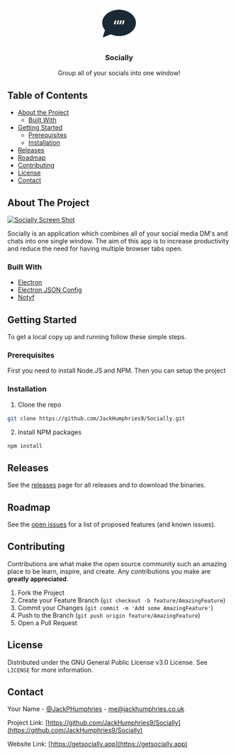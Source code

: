 <!-- PROJECT LOGO -->
<br />
<p align="center">
  <a href="https://github.com/JackHumphries9/Socially">
    <img src="/assets/icons/app-icons/png/1024x1024.png" alt="Logo" width="80" height="80">
  </a>

  <h3 align="center">Socially</h3>

  <p align="center">
    Group all of your socials into one window!
  </p>
</p>



<!-- TABLE OF CONTENTS -->
## Table of Contents

* [About the Project](#about-the-project)
  * [Built With](#built-with)
* [Getting Started](#getting-started)
  * [Prerequisites](#prerequisites)
  * [Installation](#installation)
* [Releases](#releases)
* [Roadmap](#roadmap)
* [Contributing](#contributing)
* [License](#license)
* [Contact](#contact)


<!-- ABOUT THE PROJECT -->
## About The Project

[![Socially Screen Shot][product-screenshot]](https://getsocially.app)

Socially is an application which combines all of your social media DM's and chats into one single window. The aim of this app is to increase productivity and reduce the need for having multiple browser tabs open.


### Built With

* [Electron](https://github.com/electron/electron)
* [Electron JSON Config](https://github.com/de-luca/electron-json-config)
* [Notyf](https://github.com/caroso1222/notyf)


<!-- GETTING STARTED -->
## Getting Started

To get a local copy up and running follow these simple steps.

### Prerequisites

First you need to install Node.JS and NPM. Then you can setup the project

### Installation

1. Clone the repo
```sh
git clone https://github.com/JackHumphries9/Socially.git
```
2. Install NPM packages
```sh
npm install
```
<!-- Releses -->
## Releases

See the [releases](https://github.com/JackHumphries9/Socially/releases/) page for all releases and to download the binaries.

<!-- ROADMAP -->
## Roadmap

See the [open issues](https://github.com/JackHumphries9/Socially/issues) for a list of proposed features (and known issues).



<!-- CONTRIBUTING -->
## Contributing

Contributions are what make the open source community such an amazing place to be learn, inspire, and create. Any contributions you make are **greatly appreciated**.

1. Fork the Project
2. Create your Feature Branch (`git checkout -b feature/AmazingFeature`)
3. Commit your Changes (`git commit -m 'Add some AmazingFeature'`)
4. Push to the Branch (`git push origin feature/AmazingFeature`)
5. Open a Pull Request



<!-- LICENSE -->
## License

Distributed under the GNU General Public License v3.0 License. See `LICENSE` for more information.



<!-- CONTACT -->
## Contact

Your Name - [@JackPHumphries](https://twitter.com/JackPHumphries) - me@jackhumphries.co.uk

Project Link: [https://github.com/JackHumphries9/Socially](https://github.com/JackHumphries9/Socially)

Website Link: [https://getsocially.app](https://getsocially.app)

[product-screenshot]: https://getsocially.app/assets/img/champnew.png
